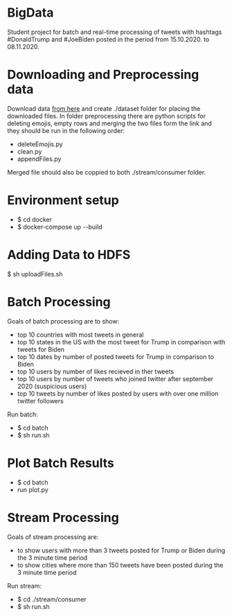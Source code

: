 # BigData
Student project for batch and real-time processing of tweets with hashtags #DonaldTrump and #JoeBiden posted in the period from  15.10.2020. to 08.11.2020.

# Downloading and Preprocessing data
Download data [from here](https://www.kaggle.com/manchunhui/us-election-2020-tweets) and create ./dataset folder for placing the downloaded files. In folder preprocessing there are python scripts for deleting emojis, empty rows and merging the two files form the link and they should be run in the following order:
 - deleteEmojis.py
 - clean.py
 - appendFiles.py
 
Merged file should also be coppied to both ./stream/consumer folder. 

# Environment setup
 - $ cd docker
 - $ docker-compose up --build
 
# Adding Data to HDFS
  $ sh uploadFiles.sh
  
# Batch Processing
Goals of batch processing are to show:
  - top 10 countries with most tweets in general
  - top 10 states in the US with the most tweet for Trump in comparison with tweets for Biden
  - top 10 dates by number of posted tweets for Trump in comparison to Biden
  - top 10 users by number of likes recieved in ther tweets 
  - top 10 users by number of tweets who joined twitter after september 2020 (suspicious users)
  - top 10 tweets by number of likes posted by users with over one million twitter followers
  
  Run batch:
  - $ cd batch
  - $ sh run.sh
  
# Plot Batch Results
  - $ cd batch
  - run plot.py
  
# Stream Processing
Goals of stream processing are:
  - to show users with more than 3 tweets posted for Trump or Biden during the 3 minute time period
  - to show cities where more than 150 tweets have been posted during the 3 minute time period
  
  Run stream:
  - $ cd ./stream/consumer
  - $ sh run.sh
